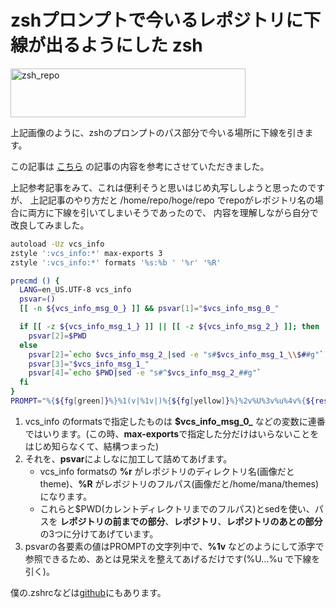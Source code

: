 zshプロンプトで今いるレポジトリに下線が出るようにした
zsh
=====
<a href="http://manaten.net/wp-content/uploads/2013/10/zsh_repo.png"><img src="http://manaten.net/wp-content/uploads/2013/10/zsh_repo.png" alt="zsh_repo" width="376" height="78" class="aligncenter size-full wp-image-809" /></a>

上記画像のように、zshのプロンプトのパス部分で今いる場所に下線を引きます。

<!--more-->

この記事は [こちら](http://shakenbu.org/yanagi/d/?date=20120306) の記事の内容を参考にさせていただきました。

上記参考記事をみて、これは便利そうと思いはじめ丸写ししようと思ったのですが、
上記記事のやり方だと /home/repo/hoge/repo でrepoがレポジトリ名の場合に両方に下線を引いてしまいそうであったので、
内容を理解しながら自分で改良してみました。

```bash
autoload -Uz vcs_info
zstyle ':vcs_info:*' max-exports 3
zstyle ':vcs_info:*' formats '%s:%b ' '%r' '%R'

precmd () {
  LANG=en_US.UTF-8 vcs_info
  psvar=()
  [[ -n ${vcs_info_msg_0_} ]] && psvar[1]="$vcs_info_msg_0_"

  if [[ -z ${vcs_info_msg_1_} ]] || [[ -z ${vcs_info_msg_2_} ]]; then
    psvar[2]=$PWD
  else
    psvar[2]=`echo $vcs_info_msg_2_|sed -e "s#$vcs_info_msg_1_\\$##g"`
    psvar[3]="$vcs_info_msg_1_"
    psvar[4]=`echo $PWD|sed -e "s#^$vcs_info_msg_2_##g"`
  fi
}
PROMPT="%{${fg[green]}%}%1(v|%1v|)%{${fg[yellow]}%}%2v%U%3v%u%4v%{${reset_color}%}"
```

1. vcs_info のformatsで指定したものは **$vcs_info_msg_0_** などの変数に連番ではいります。(この時、**max-exports**で指定した分だけはいらないことをはじめ知らなくて、結構つまった)
2. それを、**psvar**によしなに加工して詰めてあげます。
    - vcs_info formatsの **%r** がレポジトリのディレクトリ名(画像だとtheme)、**%R** がレポジトリのフルパス(画像だと/home/mana/themes)になります。
    - これらと$PWD(カレントディレクトリまでのフルパス)とsedを使い、パスを **レポジトリの前までの部分**、**レポジトリ**、**レポジトリのあとの部分** の3つに分けてあげています。
3. psvarの各要素の値はPROMPTの文字列中で、**%1v** などのようにして添字で参照できるため、あとは見栄えを整えてあげるだけです(%U...%u で下線を引く)。

僕の.zshrcなどは[github](https://github.com/manaten/dotfiles)にもあります。
